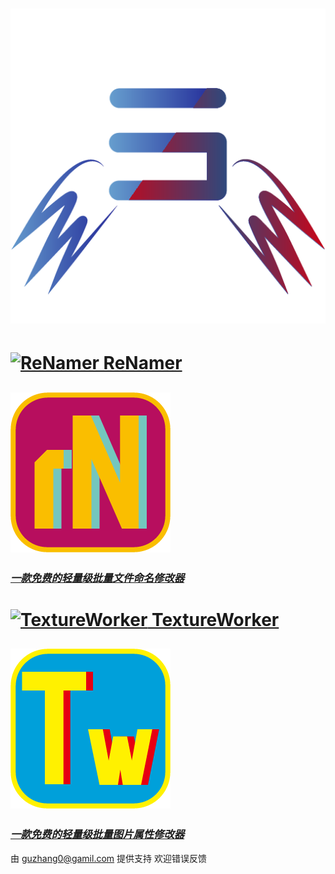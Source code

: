 # ![me](icon.png)



# [![ReNamer](ReNamer.ico) ReNamer](https://pmzeroskyline.github.io/ReNamer/)

## [![TextureWorker](ReNamer.png)](https://pmzeroskyline.github.io/ReNamer/)

### [*一款免费的轻量级批量文件命名修改器* ](https://pmzeroskyline.github.io/ReNamer/)

# [![TextureWorker](TextureWorker.ico) TextureWorker](https://pmzeroskyline.github.io/TextureWorker/)

## [![TextureWorker](TextureWorker.png)](https://pmzeroskyline.github.io/TextureWorker/)

### [*一款免费的轻量级批量图片属性修改器*](https://pmzeroskyline.github.io/TextureWorker/)





由 guzhang0@gamil.com 提供支持 欢迎错误反馈